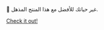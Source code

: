💎 غير حياتك للأفضل مع هذا المنتج المذهل.

[Check it out!](https://www.facebook.com/share/17TW2PL6Tj/)